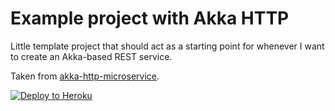 # Example project with Akka HTTP

Little template project that should act as a starting point for whenever
I want to create an Akka-based REST service.

Taken from [akka-http-microservice](https://github.com/theiterators/akka-http-microservice).

[![Deploy to Heroku](https://www.herokucdn.com/deploy/button.png)](https://heroku.com/deploy)
